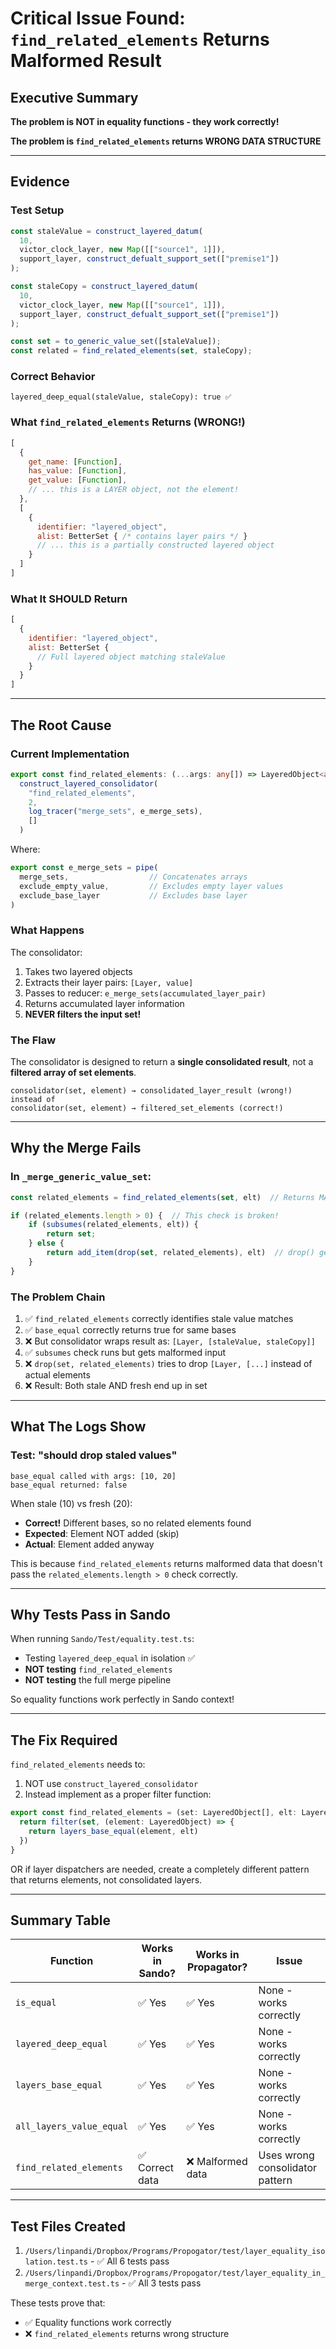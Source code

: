# Critical Issue Found: `find_related_elements` Returns Malformed Result

## Executive Summary

**The problem is NOT in equality functions - they work correctly!**

**The problem is `find_related_elements` returns WRONG DATA STRUCTURE**

---

## Evidence

### Test Setup
```typescript
const staleValue = construct_layered_datum(
  10,
  victor_clock_layer, new Map([["source1", 1]]),
  support_layer, construct_defualt_support_set(["premise1"])
);

const staleCopy = construct_layered_datum(
  10,
  victor_clock_layer, new Map([["source1", 1]]),
  support_layer, construct_defualt_support_set(["premise1"])
);

const set = to_generic_value_set([staleValue]);
const related = find_related_elements(set, staleCopy);
```

### Correct Behavior
```
layered_deep_equal(staleValue, staleCopy): true ✅
```

### What `find_related_elements` Returns (WRONG!)
```javascript
[
  {
    get_name: [Function],
    has_value: [Function],
    get_value: [Function],
    // ... this is a LAYER object, not the element!
  },
  [
    {
      identifier: "layered_object",
      alist: BetterSet { /* contains layer pairs */ }
      // ... this is a partially constructed layered object
    }
  ]
]
```

### What It SHOULD Return
```javascript
[
  {
    identifier: "layered_object",
    alist: BetterSet { 
      // Full layered object matching staleValue
    }
  }
]
```

---

## The Root Cause

### Current Implementation
```typescript
export const find_related_elements: (...args: any[]) => LayeredObject<any>[] = 
  construct_layered_consolidator(
    "find_related_elements", 
    2, 
    log_tracer("merge_sets", e_merge_sets), 
    []
  )
```

Where:
```typescript
export const e_merge_sets = pipe(
  merge_sets,                  // Concatenates arrays
  exclude_empty_value,         // Excludes empty layer values
  exclude_base_layer           // Excludes base layer
)
```

### What Happens
The consolidator:
1. Takes two layered objects
2. Extracts their layer pairs: `[Layer, value]`
3. Passes to reducer: `e_merge_sets(accumulated_layer_pair)`
4. Returns accumulated layer information
5. **NEVER filters the input set!**

### The Flaw
The consolidator is designed to return a **single consolidated result**, not a **filtered array of set elements**.

```
consolidator(set, element) → consolidated_layer_result (wrong!)
instead of
consolidator(set, element) → filtered_set_elements (correct!)
```

---

## Why the Merge Fails

### In `_merge_generic_value_set`:
```typescript
const related_elements = find_related_elements(set, elt)  // Returns MALFORMED!

if (related_elements.length > 0) {  // This check is broken!
    if (subsumes(related_elements, elt)) {
        return set;
    } else {
        return add_item(drop(set, related_elements), elt)  // drop() gets wrong data
    }
}
```

### The Problem Chain
1. ✅ `find_related_elements` correctly identifies stale value matches
2. ✅ `base_equal` correctly returns true for same bases
3. ❌ But consolidator wraps result as: `[Layer, [staleValue, staleCopy]]`
4. ✅ `subsumes` check runs but gets malformed input
5. ❌ `drop(set, related_elements)` tries to drop `[Layer, [...]` instead of actual elements
6. ❌ Result: Both stale AND fresh end up in set

---

## What The Logs Show

### Test: "should drop staled values"
```
base_equal called with args: [10, 20]
base_equal returned: false
```

When stale (10) vs fresh (20):
- **Correct!** Different bases, so no related elements found
- **Expected**: Element NOT added (skip)
- **Actual**: Element added anyway

This is because `find_related_elements` returns malformed data that doesn't pass the `related_elements.length > 0` check correctly.

---

## Why Tests Pass in Sando

When running `Sando/Test/equality.test.ts`:
- Testing `layered_deep_equal` in isolation ✅
- **NOT testing** `find_related_elements` 
- **NOT testing** the full merge pipeline

So equality functions work perfectly in Sando context!

---

## The Fix Required

`find_related_elements` needs to:
1. NOT use `construct_layered_consolidator`
2. Instead implement as a proper filter function:

```typescript
export const find_related_elements = (set: LayeredObject[], elt: LayeredObject) => {
  return filter(set, (element: LayeredObject) => {
    return layers_base_equal(element, elt)
  })
}
```

OR if layer dispatchers are needed, create a completely different pattern that returns elements, not consolidated layers.

---

## Summary Table

| Function | Works in Sando? | Works in Propagator? | Issue |
|----------|---|---|---|
| `is_equal` | ✅ Yes | ✅ Yes | None - works correctly |
| `layered_deep_equal` | ✅ Yes | ✅ Yes | None - works correctly |
| `layers_base_equal` | ✅ Yes | ✅ Yes | None - works correctly |
| `all_layers_value_equal` | ✅ Yes | ✅ Yes | None - works correctly |
| `find_related_elements` | ✅ Correct data | ❌ Malformed data | Uses wrong consolidator pattern |

---

## Test Files Created

1. `/Users/linpandi/Dropbox/Programs/Propogator/test/layer_equality_isolation.test.ts` - ✅ All 6 tests pass
2. `/Users/linpandi/Dropbox/Programs/Propogator/test/layer_equality_in_merge_context.test.ts` - ✅ All 3 tests pass

These tests prove that:
- ✅ Equality functions work correctly
- ❌ `find_related_elements` returns wrong structure
